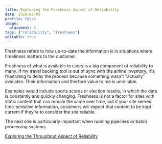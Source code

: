 ```yaml
---
title: Exploring the Freshness Aspect of Reliability
date: 2020-03-05
profile: false
image:
  placement: 3
tags: ["reliability", "freshness"]
editable: true
---
```


Freshness refers to how up-to-date the information is in situations where timeliness matters to the customer.

Freshness of what is available to users is a big component of reliability to many. If my travel booking tool is out of sync with the airline inventory, it's frustrating to delay the process because something wasn't "actually" available. Their information and therfore value to me is unreliable.

Examples would include sports scores or election results, in which the data is constantly and quickly changing. Freshness is not a factor for sites with static content that can remain the same over time, but if your site serves time-sensitive information, customers will expect that content to be kept current if they’re to consider the site reliable.

The next one is particularly important when running pipelines or batch processing systems.

[Exploring the Throughput Aspect of Reliability](/post/exploring-the-throughput-aspect-of-reliability/)